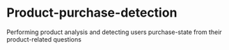 # Product-purchase-detection
Performing product analysis and detecting users purchase-state from their product-related questions
